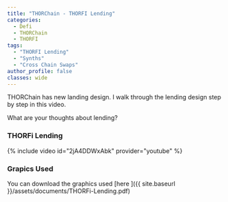 ```yaml
---
title: "THORChain - THORFI Lending"
categories:
  - Defi
  - THORChain
  - THORFI
tags:
  - "THORFI Lending"
  - "Synths"
  - "Cross Chain Swaps"
author_profile: false
classes: wide
---
```


THORChain has new landing design. I walk through the lending design step by step in this video. 

What are your thoughts about lending?

### THORFi Lending
{% include video id="2jA4DDWxAbk" provider="youtube" %} 


### Grapics Used
You can download the graphics used [here ]({{ site.baseurl }}/assets/documents/THORFi-Lending.pdf)

